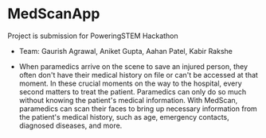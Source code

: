 # MedScanApp

Project is submission for PoweringSTEM Hackathon 
 - Team: Gaurish Agrawal, Aniket Gupta, Aahan Patel, Kabir Rakshe
 
 - When paramedics arrive on the scene to save an injured person, they often don't have their medical history on file or can't be accessed at that moment. In these crucial moments on the way to the hospital, every second matters to treat the patient. Paramedics can only do so much without knowing the patient's medical information. With MedScan, paramedics can scan their faces to bring up necessary information from the patient's medical history, such as age, emergency contacts, diagnosed diseases, and more. 
